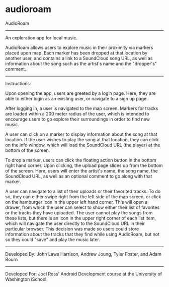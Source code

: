 # audioroam

AudioRoam

---------------------------------
An exploration app for local music.

AudioRoam allows users to explore music in their proximity via markers
placed upon map.  Each marker has been dropped at that location by
another user, and contains a link to a SoundCloud song URL, as well as
information about the song such as the artist's name and the "dropper's"
comment.

---------------------------------
Instructions:

Upon opening the app, users are greeted by a login page.  Here, they
are able to either login as an existing user, or navigate to a sign up
page.  

After logging in, a user is navigated to the map screen.  Markers for
tracks are loaded within a 200 meter radius of the user, which is intended
to encourage users to go explore their surroundings in order to find new
music.  

A user can click on a marker to display information about the song at that
location.  If the user wishes to play the song at that location, they can
click on the info window, which will load the SoundCloud URL (the player) at the
bottom of the screen.

To drop a marker, users can click the floating action button in the bottom right
hand corner.  Upon clicking, the upload page slides up from the bottom of the
screen.  Here, users will enter the artist's name, the song name, the SoundCloud
URL, as well as an optional comment to go along with that marker.  

A user can navigate to a list of their uploads or their favorited tracks.  To do so,
they can either swipe right from the left side of the map screen, or click on the
hamburger icon in the upper left hand corner.  This will open a drawer, from which
the user can select to show either their list of favorites or the tracks they have
uploaded.  The user cannot play the songs from these lists, but there is an icon
in the upper right corner of each list item, which will navigate the user directly
to the SoundCloud URL in their particular browser.  This decision was made so users
could store information about the tracks that they find while using AudioRoam, but
not so they could "save" and play the music later.  

---------------------------------
Developed By:
John Laws Harrison, Andrew Joung, Tyler Foster, and Adam Bourn

---------------------------------
Developed For:
Joel Ross' Android Development course at the University of Washington iSchool.
